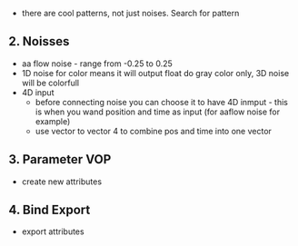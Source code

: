- there are cool patterns, not just noises. Search for pattern
## 2. Noisses
- aa flow noise - range from -0.25 to 0.25
- 1D noise for color means it will output float do gray color only, 3D noise will be colorfull
- 4D input
  - before connecting noise you can choose it to have 4D inmput - this is when you wand position and time as input (for aaflow noise for example)
  - use vector to vector 4 to combine pos and time into one vector
## 3. Parameter VOP
- create new attributes
## 4. Bind Export
- export attributes
